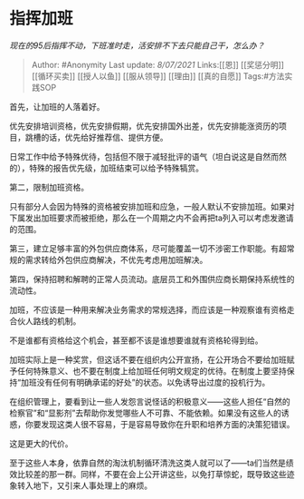 # 指挥加班
*现在的95后指挥不动，下班准时走，活安排不下去只能自己干，怎么办？*

> Author: #Anonymity
> Last update: *8/07/2021*
> Links:[[恩]] [[奖惩分明]] [[循环买卖]] [[授人以鱼]] [[服从领导]] [[理由]] [[真的自愿]]
> Tags:#方法实践SOP

首先，让加班的人落着好。

优先安排培训资格，优先安排假期，优先安排国外出差，优先安排能涨资历的项目，跳槽的话，优先给好推荐信、提供方便。

日常工作中给予特殊优待，包括但不限于减轻批评的语气（坦白说这是自然而然的），特殊的报告优先级，加班结束可以给予特殊犒赏。

第二，限制加班资格。

只有部分人会因为特殊的资格被安排加班和应急，一般人默认不安排加班。如果对下属发出加班要求而被拒绝，那么在一个周期之内不会再把ta列入可以考虑发邀请的范围。

第三，建立足够丰富的外包供应商体系，尽可能覆盖一切不涉密工作职能。有超常规的需求转给外包供应商解决，不优先考虑用加班解决。

第四，保持招聘和解聘的正常人员流动。底层员工和外围供应商长期保持系统性的流动性。

加班，不应该是一种用来解决业务需求的常规选择，而应该是一种观察谁有资格走合伙人路线的机制。

不是谁都有资格给这个机会，甚至都不该是谁想要谁就有资格轮得到给。

加班实际上是一种奖赏，但这话不要在组织内公开宣扬，在公开场合不要给加班赋予任何特殊意义、也不要在制度上给加班任何明文规定的优待。在制度上要坚持保持“加班没有任何有明确承诺的好处”的状态。以免诱导出过度的投机行为。

在组织管理上，要看到让一些人发怨言说怪话的积极意义——这些人担任“自然的检察官”和“显影剂”去帮助你发觉哪些人不可靠、不能依赖。如果没有这些人的诱惑，你要发现这类人很不容易，于是容易导致你在升职和培养方面的决策犯错误。

这是更大的代价。

至于这些人本身，依靠自然的淘汰机制循环清洗这类人就可以了——ta们当然是绩效比较差的那一群。同样，不要在会上公开讲这些，以免打草惊蛇，既导致这些迹象转入地下，又引来人事处理上的麻烦。
